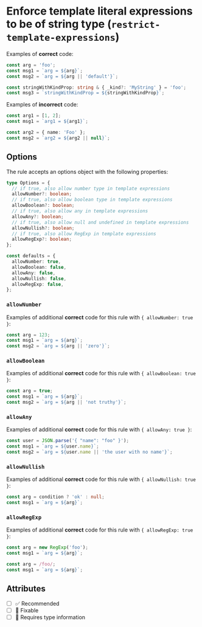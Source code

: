 # Enforce template literal expressions to be of string type (`restrict-template-expressions`)

Examples of **correct** code:

```ts
const arg = 'foo';
const msg1 = `arg = ${arg}`;
const msg2 = `arg = ${arg || 'default'}`;

const stringWithKindProp: string & { _kind?: 'MyString' } = 'foo';
const msg3 = `stringWithKindProp = ${stringWithKindProp}`;
```

Examples of **incorrect** code:

```ts
const arg1 = [1, 2];
const msg1 = `arg1 = ${arg1}`;

const arg2 = { name: 'Foo' };
const msg2 = `arg2 = ${arg2 || null}`;
```

## Options

The rule accepts an options object with the following properties:

```ts
type Options = {
  // if true, also allow number type in template expressions
  allowNumber?: boolean;
  // if true, also allow boolean type in template expressions
  allowBoolean?: boolean;
  // if true, also allow any in template expressions
  allowAny?: boolean;
  // if true, also allow null and undefined in template expressions
  allowNullish?: boolean;
  // if true, also allow RegExp in template expressions
  allowRegExp?: boolean;
};

const defaults = {
  allowNumber: true,
  allowBoolean: false,
  allowAny: false,
  allowNullish: false,
  allowRegExp: false,
};
```

### `allowNumber`

Examples of additional **correct** code for this rule with `{ allowNumber: true }`:

```ts
const arg = 123;
const msg1 = `arg = ${arg}`;
const msg2 = `arg = ${arg || 'zero'}`;
```

### `allowBoolean`

Examples of additional **correct** code for this rule with `{ allowBoolean: true }`:

```ts
const arg = true;
const msg1 = `arg = ${arg}`;
const msg2 = `arg = ${arg || 'not truthy'}`;
```

### `allowAny`

Examples of additional **correct** code for this rule with `{ allowAny: true }`:

```ts
const user = JSON.parse('{ "name": "foo" }');
const msg1 = `arg = ${user.name}`;
const msg2 = `arg = ${user.name || 'the user with no name'}`;
```

### `allowNullish`

Examples of additional **correct** code for this rule with `{ allowNullish: true }`:

```ts
const arg = condition ? 'ok' : null;
const msg1 = `arg = ${arg}`;
```

### `allowRegExp`

Examples of additional **correct** code for this rule with `{ allowRegExp: true }`:

```ts
const arg = new RegExp('foo');
const msg1 = `arg = ${arg}`;
```

```ts
const arg = /foo/;
const msg1 = `arg = ${arg}`;
```

## Attributes

- [ ] ✅ Recommended
- [ ] 🔧 Fixable
- [ ] 💭 Requires type information
